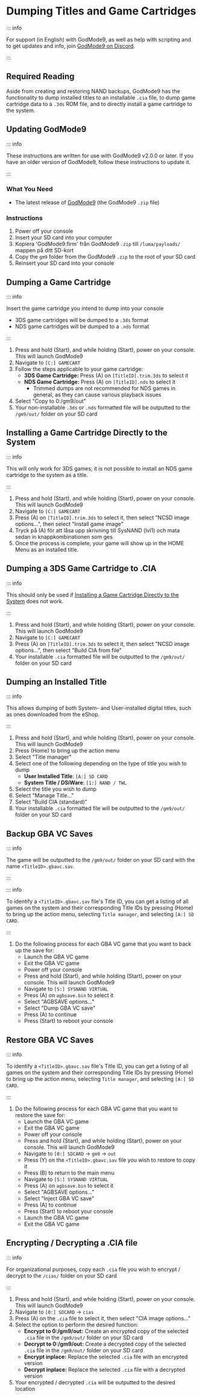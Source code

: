 # Dumping Titles and Game Cartridges

::: info

For support (in English) with GodMode9, as well as help with scripting and to get updates and info, join [GodMode9 on Discord](https://discord.gg/BRcbvtFxX4).

:::

## Required Reading

Aside from creating and restoring NAND backups, GodMode9 has the functionality to dump installed titles to an installable `.cia` file, to dump game cartridge data to a `.3ds` ROM file, and to directly install a game cartridge to the system.

## Updating GodMode9

::: info

These instructions are written for use with GodMode9 v2.0.0 or later. If you have an older version of GodMode9, follow these instructions to update it.

:::

### What You Need

- The latest release of [GodMode9](https://github.com/d0k3/GodMode9/releases/latest) (the GodMode9 `.zip` file)

### Instructions

1. Power off your console
2. Insert your SD card into your computer
3. Kopiera 'GodMode9.firm' från GodMode9 `.zip` till `/luma/payloads/` mappen på ditt SD-kort
4. Copy the `gm9` folder from the GodMode9 `.zip` to the root of your SD card
5. Reinsert your SD card into your console

## Dumping a Game Cartridge

::: info

Insert the game cartridge you intend to dump into your console

- 3DS game cartridges will be dumped to a `.3ds` format
- NDS game cartridges will be dumped to a `.nds` format

:::

1. Press and hold (Start), and while holding (Start), power on your console. This will launch GodMode9
2. Navigate to `[C:] GAMECART`
3. Follow the steps applicable to your game cartridge:
   - **3DS Game Cartridge:** Press (A) on `[TitleID].trim.3ds` to select it
   - **NDS Game Cartridge:** Press (A) on `[TitleID].nds` to select it
     - Trimmed dumps are not recommended for NDS games in general, as they can cause various playback issues
4. Select "Copy to 0:/gm9/out"
5. Your non-installable `.3ds` or `.nds` formatted file will be outputted to the `/gm9/out/` folder on your SD card

## Installing a Game Cartridge Directly to the System

::: info

This will only work for 3DS games; it is not possible to install an NDS game cartridge to the system as a title.

:::

1. Press and hold (Start), and while holding (Start), power on your console. This will launch GodMode9
2. Navigate to `[C:] GAMECART`
3. Press (A) on `[TitleID].trim.3ds` to select it, then select "NCSD image options...", then select "Install game image"
4. Tryck på (A) för att låsa upp skrivning till SysNAND (lvl1) och mata sedan in knappkombinationen som ges
5. Once the process is complete, your game will show up in the HOME Menu as an installed title.

## Dumping a 3DS Game Cartridge to .CIA

::: info

This should only be used if [Installing a Game Cartridge Directly to the System](#installing-a-game-cartridge-directly-to-the-system) does not work.

:::

1. Press and hold (Start), and while holding (Start), power on your console. This will launch GodMode9
2. Navigate to `[C:] GAMECART`
3. Press (A) on `[TitleID].trim.3ds` to select it, then select "NCSD image options...", then select "Build CIA from file"
4. Your installable `.cia` formatted file will be outputted to the `/gm9/out/` folder on your SD card

## Dumping an Installed Title

::: info

This allows dumping of both System- and User-installed digital titles, such as ones downloaded from the eShop.

:::

1. Press and hold (Start), and while holding (Start), power on your console. This will launch GodMode9
2. Press (Home) to bring up the action menu
3. Select "Title manager"
4. Select one of the following depending on the type of title you wish to dump
   - **User Installed Title**: `[A:] SD CARD`
   - **System Title / DSiWare**: `[1:] NAND / TWL`
5. Select the title you wish to dump
6. Select "Manage Title..."
7. Select "Build CIA (standard)"
8. Your installable `.cia` formatted file will be outputted to the `/gm9/out/` folder on your SD card

## Backup GBA VC Saves

::: info

The game will be outputted to the `/gm9/out/` folder on your SD card with the name `<TitleID>.gbavc.sav`.

:::

::: info

To identify a `<TitleID>.gbavc.sav` file's Title ID, you can get a listing of all games on the system and their corresponding Title IDs by pressing (Home) to bring up the action menu, selecting `Title manager`, and selecting `[A:] SD CARD`.

:::

1. Do the following process for each GBA VC game that you want to back up the save for:
   - Launch the GBA VC game
   - Exit the GBA VC game
   - Power off your console
   - Press and hold (Start), and while holding (Start), power on your console. This will launch GodMode9
   - Navigate to `[S:] SYSNAND VIRTUAL`
   - Press (A) on `agbsave.bin` to select it
   - Select "AGBSAVE options..."
   - Select "Dump GBA VC save"
   - Press (A) to continue
   - Press (Start) to reboot your console

## Restore GBA VC Saves

::: info

To identify a `<TitleID>.gbavc.sav` file's Title ID, you can get a listing of all games on the system and their corresponding Title IDs by pressing (Home) to bring up the action menu, selecting `Title manager`, and selecting `[A:] SD CARD`.

:::

1. Do the following process for each GBA VC game that you want to restore the save for:
   - Launch the GBA VC game
   - Exit the GBA VC game
   - Power off your console
   - Press and hold (Start), and while holding (Start), power on your console. This will launch GodMode9
   - Navigate to `[0:] SDCARD` -> `gm9` -> `out`
   - Press (Y) on the `<TitleID>.gbavc.sav` file you wish to restore to copy it
   - Press (B) to return to the main menu
   - Navigate to `[S:] SYSNAND VIRTUAL`
   - Press (A) on `agbsave.bin` to select it
   - Select "AGBSAVE options..."
   - Select "Inject GBA VC save"
   - Press (A) to continue
   - Press (Start) to reboot your console
   - Launch the GBA VC game
   - Exit the GBA VC game

## Encrypting / Decrypting a .CIA file

::: info

For organizational purposes, copy each `.cia` file you wish to encrypt / decrypt to the `/cias/` folder on your SD card

:::

1. Press and hold (Start), and while holding (Start), power on your console. This will launch GodMode9
2. Navigate to `[0:] SDCARD` -> `cias`
3. Press (A) on the `.cia` file to select it, then select "CIA image options..."
4. Select the option to perform the desired function:
   - **Encrypt to 0:/gm9/out:** Create an encrypted copy of the selected `.cia` file in the `/gm9/out/` folder on your SD card
   - **Decrypt to 0:/gm9/out:** Create a decrypted copy of the selected `.cia` file in the `/gm9/out/` folder on your SD card
   - **Encrypt inplace:** Replace the selected `.cia` file with an encrypted version
   - **Decrypt inplace:** Replace the selected `.cia` file with a decrypted version
5. Your encrypted / decrypted `.cia` will be outputted to the desired location
